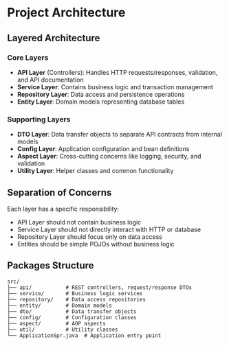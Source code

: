 


# Project Architecture

## Layered Architecture

### Core Layers
- **API Layer** (Controllers): Handles HTTP requests/responses, validation, and API documentation
- **Service Layer**: Contains business logic and transaction management
- **Repository Layer**: Data access and persistence operations
- **Entity Layer**: Domain models representing database tables

### Supporting Layers
- **DTO Layer**: Data transfer objects to separate API contracts from internal models
- **Config Layer**: Application configuration and bean definitions
- **Aspect Layer**: Cross-cutting concerns like logging, security, and validation
- **Utility Layer**: Helper classes and common functionality

## Separation of Concerns
Each layer has a specific responsibility:
- API Layer should not contain business logic
- Service Layer should not directly interact with HTTP or database
- Repository Layer should focus only on data access
- Entities should be simple POJOs without business logic

## Packages Structure
```
src/
├── api/           # REST controllers, request/response DTOs
├── service/       # Business logic services
├── repository/    # Data access repositories
├── entity/        # Domain models
├── dto/           # Data transfer objects
├── config/        # Configuration classes
├── aspect/        # AOP aspects
├── util/          # Utility classes
└── ApplicationSpr.java  # Application entry point
```
